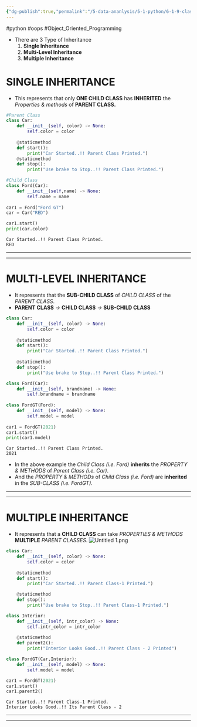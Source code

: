 ```yaml
---
{"dg-publish":true,"permalink":"/5-data-ananlysis/5-1-python/6-1-9-classes-and-objects/8-python-types-of-inheritance/","noteIcon":""}
---
```


#python #oops #Object_Oriented_Programming 
- There are 3 Type of Inheritance 
	1. **Single Inheritance**
	2. **Multi-Level Inheritance** 
	3. **Multiple Inheritance**
# SINGLE INHERITANCE 
- This represents that only **ONE CHILD CLASS** has **INHERITED** the *Properties & methods* of **PARENT CLASS.**
```Python
#Parent Class
class Car:
    def __init__(self, color) -> None:
        self.color = color
        
    @staticmethod
    def start():
        print("Car Started..!! Parent Class Printed.")
    @staticmethod
    def stop():
        print("Use brake to Stop..!! Parent Class Printed.")

#Child Class
class Ford(Car):
    def __init__(self,name) -> None:
        self.name = name
        
car1 = Ford("Ford GT")
car = Car("RED")

car1.start()
print(car.color)
```

```Output
Car Started..!! Parent Class Printed.
RED
```
***
***
# MULTI-LEVEL INHERITANCE
- It represents that the **SUB-CHILD CLASS** of *CHILD CLASS* of the *PARENT CLASS*. 
 - **PARENT CLASS** *->* **CHILD CLASS** *->* **SUB-CHILD CLASS** 
```Python
class Car:
    def __init__(self, color) -> None:
        self.color = color
        
    @staticmethod
    def start():
        print("Car Started..!! Parent Class Printed.")
        
    @staticmethod
    def stop():
        print("Use brake to Stop..!! Parent Class Printed.") 

class Ford(Car):
    def __init__(self, brandname) -> None:
        self.brandname = brandname
  
class FordGT(Ford):
    def __init__(self, model) -> None:
        self.model = model
        
car1 = FordGT(2021)
car1.start()
print(car1.model)
```

```Output
Car Started..!! Parent Class Printed.
2021
```
- In the above example the *Child Class (i.e. Ford)* **inherits** the *PROPERTY & METHODS* of *Parent Class (i.e. Car)*.
- And the *PROPERTY & METHODs* of *Child Class (i.e. Ford)* are **inherited** in the *SUB-CLASS (i.e. FordGT)*.
***
***
# MULTIPLE INHERITANCE
-  It represents that a **CHILD CLASS** can take *PROPERTIES & METHODS* **MULTIPLE** *PARENT CLASSES*.
![Untitled 1.png](/img/user/_resources/Untitled%201.png)
```Python
class Car:
    def __init__(self, color) -> None:
        self.color = color
        
    @staticmethod
    def start():
        print("Car Started..!! Parent Class-1 Printed.")

    @staticmethod
    def stop():
        print("Use brake to Stop..!! Parent Class-1 Printed.")

class Interior:
    def __init__(self, intr_color) -> None:
        self.intr_color = intr_color
        
    @staticmethod
    def parent2():
        print("Interior Looks Good..!! Parent Class - 2 Printed")

class FordGT(Car,Interior):
    def __init__(self, model) -> None:
        self.model = model

car1 = FordGT(2021)
car1.start()
car1.parent2()
```

```Output
Car Started..!! Parent Class-1 Printed.
Interior Looks Good..!! Its Parent Class - 2
```
***
***